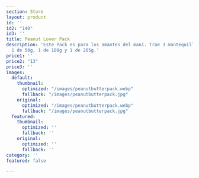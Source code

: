 ```yaml
---
section: Store
layout: product
id: ''
id2: "140"
id3: ''
title: Peanut Lover Pack
description: 'Este Pack es para los amantes del maní. Trae 3 mantequillas de maní:
  1 de 50g, 1 de 100g y 1 de 265g.'
price1: ''
price2: "13"
price3: ''
images:
  default:
    thumbnail:
      optimized: "/images/peanutbutterpack.webp"
      fallback: "/images/peanutbutterpack.jpg"
    original:
      optimized: "/images/peanutbutterpack.webp"
      fallback: "/images/peanutbutterpack.jpg"
  featured:
    thumbnail:
      optimized: ''
      fallback: ''
    original:
      optimized: ''
      fallback: ''
category: ''
featured: false

---
```


